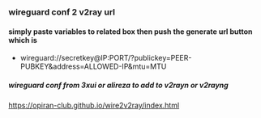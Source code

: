 ### wireguard conf 2 v2ray url

#### simply paste variables to related box then push the generate url button which is 
 - wireguard://secretkey@IP:PORT/?publickey=PEER-PUBKEY&address=ALLOWED-IP&mtu=MTU

##### wireguard conf from 3xui or alireza to add to v2rayn or v2rayng

https://opiran-club.github.io/wire2v2ray/index.html

